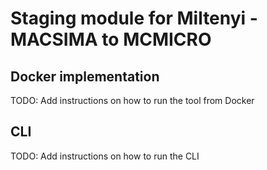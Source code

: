 # Staging module for Miltenyi - MACSIMA to MCMICRO


## Docker implementation
 
TODO: Add instructions on how to run the tool from Docker

## CLI

TODO: Add instructions on how to run the CLI